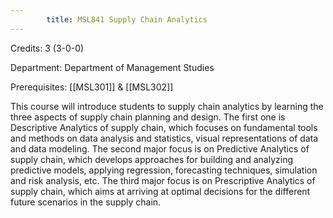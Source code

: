 ```yaml
---
        title: MSL841 Supply Chain Analytics
---
```

Credits: 3 (3-0-0)

Department: Department of Management Studies

Prerequisites: [[MSL301]] & [[MSL302]]

This course will introduce students to supply chain analytics by learning the three aspects of supply chain planning and design. The first one is Descriptive Analytics of supply chain, which focuses on fundamental tools and methods on data analysis and statistics, visual representations of data and data modeling. The second major focus is on Predictive Analytics of supply chain, which develops approaches for building and analyzing predictive models, applying regression, forecasting techniques, simulation and risk analysis, etc. The third major focus is on Prescriptive Analytics of supply chain, which aims at arriving at optimal decisions for the different future scenarios in the supply chain.